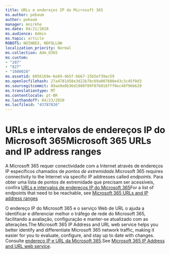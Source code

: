 ```yaml
---
title: URLs e endereços IP do Microsoft 365
ms.author: pebaum
author: pebaum
manager: mnirkhe
ms.date: 04/21/2020
ms.audience: Admin
ms.topic: article
ROBOTS: NOINDEX, NOFOLLOW
localization_priority: Normal
ms.collection: Adm_O365
ms.custom:
- "287"
- "827"
- "1600028"
ms.assetid: 6056169e-6e69-4b5f-bb67-15b5ef39ec59
ms.openlocfilehash: 27a4781458e3d22b7bc69a007680e43c3c45f8d3
ms.sourcegitcommit: 89ae9e8b36d1980f89f07b016fff0ec48f96b620
ms.translationtype: MT
ms.contentlocale: pt-BR
ms.lasthandoff: 04/23/2020
ms.locfileid: "43787826"
---
```

# <a name="microsoft-365-urls-and-ip-address-ranges"></a><span data-ttu-id="61b8b-102">URLs e intervalos de endereços IP do Microsoft 365</span><span class="sxs-lookup"><span data-stu-id="61b8b-102">Microsoft 365 URLs and IP address ranges</span></span>

<span data-ttu-id="61b8b-103">A Microsoft 365 requer conectividade com a Internet através de endereços IP específicos chamados de *pontos de extremidade*.</span><span class="sxs-lookup"><span data-stu-id="61b8b-103">Microsoft 365 requires connectivity to the Internet via specific IP addresses called *endpoints*.</span></span>
<span data-ttu-id="61b8b-104">Para obter uma lista de pontos de extremidade que precisam ser acessíveis, confira [URLs e intervalos de endereços IP do Microsoft 365](https://docs.microsoft.com/office365/enterprise/urls-and-ip-address-ranges)</span><span class="sxs-lookup"><span data-stu-id="61b8b-104">For a list of endpoints that need to be reachable, see [Microsoft 365 URLs and IP address ranges](https://docs.microsoft.com/office365/enterprise/urls-and-ip-address-ranges)</span></span> 

<span data-ttu-id="61b8b-105">O endereço IP do Microsoft 365 e o serviço Web de URL o ajuda a identificar e diferenciar melhor o tráfego de rede do Microsoft 365, facilitando a avaliação, configuração e manter-se atualizado com as alterações.</span><span class="sxs-lookup"><span data-stu-id="61b8b-105">The Microsoft 365 IP Address and URL web service helps you better identify and differentiate Microsoft 365 network traffic, making it easier for you to evaluate, configure, and stay up to date with changes.</span></span> <span data-ttu-id="61b8b-106">Consulte [endereço IP e URL da Microsoft 365](https://docs.microsoft.com/office365/enterprise/office-365-ip-web-service).</span><span class="sxs-lookup"><span data-stu-id="61b8b-106">See [Microsoft 365 IP Address and URL web service](https://docs.microsoft.com/office365/enterprise/office-365-ip-web-service).</span></span>